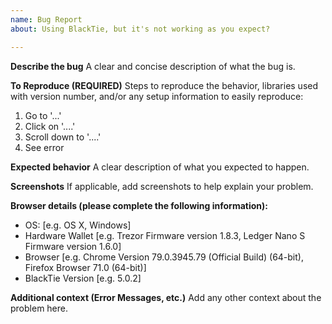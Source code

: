 ```yaml
---
name: Bug Report
about: Using BlackTie, but it's not working as you expect?

---
```


<!--
BEFORE SUBMITTING:
1) Please search to make sure this issue has not been opened already
2) If this is a implementation question or trouble with your personal project, please post on StackExchange. This will get your question answered more quickly and make it easier for other devs to find the answer in the future.
-->

**Describe the bug**
A clear and concise description of what the bug is.

**To Reproduce (REQUIRED)**
Steps to reproduce the behavior, libraries used with version number, and/or any setup information to easily reproduce:

1. Go to '...'
2. Click on '....'
3. Scroll down to '....'
4. See error

**Expected behavior**
A clear description of what you expected to happen.

**Screenshots**
If applicable, add screenshots to help explain your problem.

**Browser details (please complete the following information):**
 - OS: [e.g. OS X, Windows]
 - Hardware Wallet [e.g. Trezor Firmware version 1.8.3, Ledger Nano S Firmware version 1.6.0]
 - Browser [e.g. Chrome Version 79.0.3945.79 (Official Build) (64-bit), Firefox Browser 71.0 (64-bit)]
 - BlackTie Version [e.g. 5.0.2]

**Additional context (Error Messages, etc.)**
Add any other context about the problem here.
